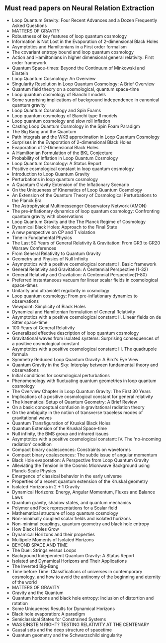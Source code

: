 <h2> Must read papers on Neural Relation Extraction</h2>

<ul>

                             

 <li><a target="_blank" href="https://github.com/manjunath5496/Must-read-papers-on-Neural-Relation-Extraction/blob/master/nrel(1).pdf" style="text-decoration:none;">Loop Quantum Gravity:
Four Recent Advances and a Dozen Frequently Asked Questions</a></li>

 <li><a target="_blank" href="https://github.com/manjunath5496/Must-read-papers-on-Neural-Relation-Extraction/blob/master/nrel(2).pdf" style="text-decoration:none;">MATTERS OF GRAVITY</a></li>

<li><a target="_blank" href="https://github.com/manjunath5496/Must-read-papers-on-Neural-Relation-Extraction/blob/master/nrel(3).pdf" style="text-decoration:none;">Robustness of key features of loop quantum cosmology</a></li>
 <li><a target="_blank" href="https://github.com/manjunath5496/Must-read-papers-on-Neural-Relation-Extraction/blob/master/nrel(4).pdf" style="text-decoration:none;">Information is Not Lost in the Evaporation of 2-dimensional Black Holes</a></li>                              




<li><a target="_blank" href="https://github.com/manjunath5496/Must-read-papers-on-Neural-Relation-Extraction/blob/master/nrel(5).pdf" style="text-decoration:none;">Asymptotics and Hamiltonians in a First order formalism</a></li>
<li><a target="_blank" href="https://github.com/manjunath5496/Must-read-papers-on-Neural-Relation-Extraction/blob/master/nrel(6).pdf" style="text-decoration:none;">The covariant entropy bound and loop quantum cosmology</a></li>
 <li><a target="_blank" href="https://github.com/manjunath5496/Must-read-papers-on-Neural-Relation-Extraction/blob/master/nrel(7).pdf" style="text-decoration:none;">Action and Hamiltonians in higher dimensional general relativity: First order framework</a></li>

 <li><a target="_blank" href="https://github.com/manjunath5496/Must-read-papers-on-Neural-Relation-Extraction/blob/master/nrel(8).pdf" style="text-decoration:none;"> Quantum Space-times:
Beyond the Continuum of Minkowski and Einstein </a></li>
   <li><a target="_blank" href="https://github.com/manjunath5496/Must-read-papers-on-Neural-Relation-Extraction/blob/master/nrel(9).pdf" style="text-decoration:none;">Loop Quantum Cosmology: An Overview</a></li>
  
   
 <li><a target="_blank" href="https://github.com/manjunath5496/Must-read-papers-on-Neural-Relation-Extraction/blob/master/nrel(10).pdf" style="text-decoration:none;">Singularity Resolution in Loop Quantum Cosmology: A Brief Overview</a></li>                              
<li><a target="_blank" href="https://github.com/manjunath5496/Must-read-papers-on-Neural-Relation-Extraction/blob/master/nrel(11).pdf" style="text-decoration:none;">Quantum field theory on a cosmological, quantum space-time</a></li>
<li><a target="_blank" href="https://github.com/manjunath5496/Must-read-papers-on-Neural-Relation-Extraction/blob/master/nrel(12).pdf" style="text-decoration:none;">Loop quantum cosmology of Bianchi I models</a></li>
<li><a target="_blank" href="https://github.com/manjunath5496/Must-read-papers-on-Neural-Relation-Extraction/blob/master/nrel(13).pdf" style="text-decoration:none;">Some surprising implications of background independence in canonical quantum gravity</a></li>

<li><a target="_blank" href="https://github.com/manjunath5496/Must-read-papers-on-Neural-Relation-Extraction/blob/master/nrel(14).pdf" style="text-decoration:none;">Loop Quantum Cosmology and Spin Foams</a></li>
                              
<li><a target="_blank" href="https://github.com/manjunath5496/Must-read-papers-on-Neural-Relation-Extraction/blob/master/nrel(15).pdf" style="text-decoration:none;">Loop quantum cosmology of Bianchi type II models</a></li>

<li><a target="_blank" href="https://github.com/manjunath5496/Must-read-papers-on-Neural-Relation-Extraction/blob/master/nrel(16).pdf" style="text-decoration:none;">Loop quantum cosmology and slow roll inflation</a></li>

  <li><a target="_blank" href="https://github.com/manjunath5496/Must-read-papers-on-Neural-Relation-Extraction/blob/master/nrel(17).pdf" style="text-decoration:none;">Casting Loop Quantum Cosmology in the Spin Foam Paradigm</a></li>   
  
<li><a target="_blank" href="https://github.com/manjunath5496/Must-read-papers-on-Neural-Relation-Extraction/blob/master/nrel(18).pdf" style="text-decoration:none;">The Big Bang and the Quantum</a></li> 

  
<li><a target="_blank" href="https://github.com/manjunath5496/Must-read-papers-on-Neural-Relation-Extraction/blob/master/nrel(19).pdf" style="text-decoration:none;">Path Integrals and the WKB approximation in Loop Quantum Cosmology</a></li> 

<li><a target="_blank" href="https://github.com/manjunath5496/Must-read-papers-on-Neural-Relation-Extraction/blob/master/nrel(20).pdf" style="text-decoration:none;">Surprises in the Evaporation of 2-dimensional Black Holes</a></li>

<li><a target="_blank" href="https://github.com/manjunath5496/Must-read-papers-on-Neural-Relation-Extraction/blob/master/nrel(21).pdf" style="text-decoration:none;">Evaporation of 2-Dimensional Black Holes</a></li>
<li><a target="_blank" href="https://github.com/manjunath5496/Must-read-papers-on-Neural-Relation-Extraction/blob/master/nrel(22).pdf" style="text-decoration:none;">A Hamiltonian Formulation of the BKL Conjecture</a></li> 
 
 
 
 
 
 <li><a target="_blank" href="https://github.com/manjunath5496/Must-read-papers-on-Neural-Relation-Extraction/blob/master/nrel(23).pdf" style="text-decoration:none;">Probability of Inflation in Loop Quantum Cosmology</a></li> 
 

   <li><a target="_blank" href="https://github.com/manjunath5496/Must-read-papers-on-Neural-Relation-Extraction/blob/master/nrel(24).pdf" style="text-decoration:none;">Loop Quantum Cosmology: A Status Report</a></li>
 
   <li><a target="_blank" href="https://github.com/manjunath5496/Must-read-papers-on-Neural-Relation-Extraction/blob/master/nrel(25).pdf" style="text-decoration:none;">Positive cosmological constant in loop quantum cosmology</a></li>                              
 <li><a target="_blank" href="https://github.com/manjunath5496/Must-read-papers-on-Neural-Relation-Extraction/blob/master/nrel(26).pdf" style="text-decoration:none;">Introduction to Loop Quantum Gravity</a></li>
 
 
 
 <li><a target="_blank" href="https://github.com/manjunath5496/Must-read-papers-on-Neural-Relation-Extraction/blob/master/nrel(27).pdf" style="text-decoration:none;">Perturbations in loop quantum cosmology</a></li>
   
 
   <li><a target="_blank" href="https://github.com/manjunath5496/Must-read-papers-on-Neural-Relation-Extraction/blob/master/nrel(28).pdf" style="text-decoration:none;">A Quantum Gravity Extension of the Inflationary Scenario</a></li>
 
   <li><a target="_blank" href="https://github.com/manjunath5496/Must-read-papers-on-Neural-Relation-Extraction/blob/master/nrel(29).pdf" style="text-decoration:none;">On the Uniqueness of Kinematics of Loop Quantum Cosmology</a></li>                              

  <li><a target="_blank" href="https://github.com/manjunath5496/Must-read-papers-on-Neural-Relation-Extraction/blob/master/nrel(30).pdf" style="text-decoration:none;">An Extension of the Quantum Theory of Cosmological Perturbations to the Planck Era</a></li>
 
   <li><a target="_blank" href="https://github.com/manjunath5496/Must-read-papers-on-Neural-Relation-Extraction/blob/master/nrel(31).pdf" style="text-decoration:none;">The Astrophysical Multimessenger Observatory Network (AMON)</a></li> 
    <li><a target="_blank" href="https://github.com/manjunath5496/Must-read-papers-on-Neural-Relation-Extraction/blob/master/nrel(32).pdf" style="text-decoration:none;">The pre-inflationary dynamics of loop quantum cosmology: Confronting quantum gravity with observations</a></li> 

   <li><a target="_blank" href="https://github.com/manjunath5496/Must-read-papers-on-Neural-Relation-Extraction/blob/master/nrel(33).pdf" style="text-decoration:none;">Loop Quantum Gravity and the The Planck Regime of Cosmology</a></li>                              

  <li><a target="_blank" href="https://github.com/manjunath5496/Must-read-papers-on-Neural-Relation-Extraction/blob/master/nrel(34).pdf" style="text-decoration:none;">Dynamical Black Holes: Approach to the Final State</a></li> 
 
  <li><a target="_blank" href="https://github.com/manjunath5496/Must-read-papers-on-Neural-Relation-Extraction/blob/master/nrel(35).pdf" style="text-decoration:none;">A new perspective on CP and T violation</a></li> 

  <li><a target="_blank" href="https://github.com/manjunath5496/Must-read-papers-on-Neural-Relation-Extraction/blob/master/nrel(36).pdf" style="text-decoration:none;">Time in Fundamental Physics</a></li> 
 
<li><a target="_blank" href="https://github.com/manjunath5496/Must-read-papers-on-Neural-Relation-Extraction/blob/master/nrel(37).pdf" style="text-decoration:none;">The Last 50 Years of General Relativity & Gravitation: From GR3 to GR20 Warsaw Conferences</a></li>
 <li><a target="_blank" href="https://github.com/manjunath5496/Must-read-papers-on-Neural-Relation-Extraction/blob/master/nrel(38).pdf" style="text-decoration:none;">From General Relativity to Quantum Gravity</a></li>
<li><a target="_blank" href="https://github.com/manjunath5496/Must-read-papers-on-Neural-Relation-Extraction/blob/master/nrel(39).pdf" style="text-decoration:none;">Geometry and Physics of Null Infinity</a></li>
 <li><a target="_blank" href="https://github.com/manjunath5496/Must-read-papers-on-Neural-Relation-Extraction/blob/master/nrel(40).pdf" style="text-decoration:none;">Asymptotics with a positive cosmological constant: I. Basic framework</a></li>                              
<li><a target="_blank" href="https://github.com/manjunath5496/Must-read-papers-on-Neural-Relation-Extraction/blob/master/nrel(41).pdf" style="text-decoration:none;">General Relativity and Gravitation: A Centennial Perspective (1-32)</a></li>
<li><a target="_blank" href="https://github.com/manjunath5496/Must-read-papers-on-Neural-Relation-Extraction/blob/master/nrel(42).pdf" style="text-decoration:none;">General Relativity and Gravitation: A Centennial Perspective(1-80)</a></li>
 
  <li><a target="_blank" href="https://github.com/manjunath5496/Must-read-papers-on-Neural-Relation-Extraction/blob/master/nrel(43).pdf" style="text-decoration:none;">Preferred instantaneous vacuum for linear scalar fields in cosmological space-times</a></li>
 <li><a target="_blank" href="https://github.com/manjunath5496/Must-read-papers-on-Neural-Relation-Extraction/blob/master/nrel(44).pdf" style="text-decoration:none;">Unitarity and ultraviolet regularity in cosmology</a></li>
   <li><a target="_blank" href="https://github.com/manjunath5496/Must-read-papers-on-Neural-Relation-Extraction/blob/master/nrel(45).pdf" style="text-decoration:none;">Loop quantum cosmology:
From pre-inflationary dynamics to observations</a></li>  
   
<li><a target="_blank" href="https://github.com/manjunath5496/Must-read-papers-on-Neural-Relation-Extraction/blob/master/nrel(46).pdf" style="text-decoration:none;">Viewpoint: Simplicity of Black Holes</a></li> 
                             
<li><a target="_blank" href="https://github.com/manjunath5496/Must-read-papers-on-Neural-Relation-Extraction/blob/master/nrel(47).pdf" style="text-decoration:none;">Dynamical and Hamiltonian formulation of General Relativity</a></li>
<li><a target="_blank" href="https://github.com/manjunath5496/Must-read-papers-on-Neural-Relation-Extraction/blob/master/nrel(48).pdf" style="text-decoration:none;">Asymptotics with a positive cosmological constant: II. Linear fields on de Sitter space-time</a></li>

<li><a target="_blank" href="https://github.com/manjunath5496/Must-read-papers-on-Neural-Relation-Extraction/blob/master/nrel(49).pdf" style="text-decoration:none;">100 Years of General Relativity </a></li>
                              
<li><a target="_blank" href="https://github.com/manjunath5496/Must-read-papers-on-Neural-Relation-Extraction/blob/master/nrel(50).pdf" style="text-decoration:none;">Generalized effective description of loop quantum cosmology</a></li>
<li><a target="_blank" href="https://github.com/manjunath5496/Must-read-papers-on-Neural-Relation-Extraction/blob/master/nrel(51).pdf" style="text-decoration:none;">Gravitational waves from isolated systems: Surprising consequences of a positive cosmological constant</a></li>
<li><a target="_blank" href="https://github.com/manjunath5496/Must-read-papers-on-Neural-Relation-Extraction/blob/master/nrel(52).pdf" style="text-decoration:none;">Asymptotics with a positive cosmological constant: III. The quadrupole formula</a></li>

<li><a target="_blank" href="https://github.com/manjunath5496/Must-read-papers-on-Neural-Relation-Extraction/blob/master/nrel(53).pdf" style="text-decoration:none;">Symmetry Reduced Loop Quantum Gravity: A Bird's Eye View</a></li>
 
<li><a target="_blank" href="https://github.com/manjunath5496/Must-read-papers-on-Neural-Relation-Extraction/blob/master/nrel(54).pdf" style="text-decoration:none;">Quantum Gravity in the Sky:
Interplay between fundamental theory and observations </a></li>

<li><a target="_blank" href="https://github.com/manjunath5496/Must-read-papers-on-Neural-Relation-Extraction/blob/master/nrel(55).pdf" style="text-decoration:none;">Initial conditions for cosmological perturbations</a></li>
 
  <li><a target="_blank" href="https://github.com/manjunath5496/Must-read-papers-on-Neural-Relation-Extraction/blob/master/nrel(56).pdf" style="text-decoration:none;">Phenomenology with 
fluctuating quantum geometries in loop quantum cosmology </a></li>                              

  <li><a target="_blank" href="https://github.com/manjunath5496/Must-read-papers-on-Neural-Relation-Extraction/blob/master/nrel(57).pdf" style="text-decoration:none;">The Overview Chapter in
Loop Quantum Gravity: The First 30 Years</a></li>
 
   <li><a target="_blank" href="https://github.com/manjunath5496/Must-read-papers-on-Neural-Relation-Extraction/blob/master/nrel(58).pdf" style="text-decoration:none;">Implications of a positive cosmological constant for general relativity</a></li>
    <li><a target="_blank" href="https://github.com/manjunath5496/Must-read-papers-on-Neural-Relation-Extraction/blob/master/nrel(59).pdf" style="text-decoration:none;">The kinematical Setup of Quantum Geometry: A Brief Review</a></li>
 
 
 
 
 
  <li><a target="_blank" href="https://github.com/manjunath5496/Must-read-papers-on-Neural-Relation-Extraction/blob/master/nrel(60).pdf" style="text-decoration:none;">On a basic conceptual confusion in gravitational radiation theory </a></li>
 
   <li><a target="_blank" href="https://github.com/manjunath5496/Must-read-papers-on-Neural-Relation-Extraction/blob/master/nrel(61).pdf" style="text-decoration:none;">On the ambiguity in the notion of transverse traceless modes of gravitational waves</a></li>
 
   <li><a target="_blank" href="https://github.com/manjunath5496/Must-read-papers-on-Neural-Relation-Extraction/blob/master/nrel(62).pdf" style="text-decoration:none;">Quantum Transfiguration of Kruskal Black Holes</a></li>
 
   <li><a target="_blank" href="https://github.com/manjunath5496/Must-read-papers-on-Neural-Relation-Extraction/blob/master/nrel(63).pdf" style="text-decoration:none;">Quantum Extension of the Kruskal Space-time</a></li>                              

  <li><a target="_blank" href="https://github.com/manjunath5496/Must-read-papers-on-Neural-Relation-Extraction/blob/master/nrel(64).pdf" style="text-decoration:none;">Null infinity, the BMS group and infrared issues</a></li>
 
   <li><a target="_blank" href="https://github.com/manjunath5496/Must-read-papers-on-Neural-Relation-Extraction/blob/master/nrel(65).pdf" style="text-decoration:none;">Asymptotics with a positive cosmological constant: IV. The 'no-incoming radiation' condition </a></li> 

   <li><a target="_blank" href="https://github.com/manjunath5496/Must-read-papers-on-Neural-Relation-Extraction/blob/master/nrel(66).pdf" style="text-decoration:none;">Compact binary coalescences: Constraints on waveforms</a></li> 
 
   <li><a target="_blank" href="https://github.com/manjunath5496/Must-read-papers-on-Neural-Relation-Extraction/blob/master/nrel(67).pdf" style="text-decoration:none;">Compact binary coalescences:
The subtle issue of angular momentum</a></li>                              

  <li><a target="_blank" href="https://github.com/manjunath5496/Must-read-papers-on-Neural-Relation-Extraction/blob/master/nrel(68).pdf" style="text-decoration:none;">Black Hole evaporation:
A Perspective from Loop Quantum Gravity</a></li> 
 
  
   <li><a target="_blank" href="https://github.com/manjunath5496/Must-read-papers-on-Neural-Relation-Extraction/blob/master/nrel(69).pdf" style="text-decoration:none;">Alleviating the Tension in the Cosmic Microwave Background using Planck-Scale Physics</a></li>                              

  <li><a target="_blank" href="https://github.com/manjunath5496/Must-read-papers-on-Neural-Relation-Extraction/blob/master/nrel(70).pdf" style="text-decoration:none;">Emergence of classical behavior in the early universe</a></li> 
  
 
 <li><a target="_blank" href="https://github.com/manjunath5496/Must-read-papers-on-Neural-Relation-Extraction/blob/master/nrel(71).pdf" style="text-decoration:none;">Properties of a recent quantum extension of the Kruskal geometry</a></li>
 
 <li><a target="_blank" href="https://github.com/manjunath5496/Must-read-papers-on-Neural-Relation-Extraction/blob/master/nrel(72).pdf" style="text-decoration:none;">Isolated Horizons in 2 + 1 Gravity</a></li> 
 
 
 <li><a target="_blank" href="https://github.com/manjunath5496/Must-read-papers-on-Neural-Relation-Extraction/blob/master/nrel(73).pdf" style="text-decoration:none;">Dynamical Horizons: Energy, Angular Momentum, Fluxes and Balance Laws</a></li>
  <li><a target="_blank" href="https://github.com/manjunath5496/Must-read-papers-on-Neural-Relation-Extraction/blob/master/nrel(74).pdf" style="text-decoration:none;">Quantum gravity, shadow states, and quantum mechanics</a></li>
    <li><a target="_blank" href="https://github.com/manjunath5496/Must-read-papers-on-Neural-Relation-Extraction/blob/master/nrel(75).pdf" style="text-decoration:none;">Polymer and Fock representations for a Scalar field</a></li>                        
<li><a target="_blank" href="https://github.com/manjunath5496/Must-read-papers-on-Neural-Relation-Extraction/blob/master/nrel(76).pdf" style="text-decoration:none;">Mathematical structure of
loop quantum cosmology</a></li>


   <li><a target="_blank" href="https://github.com/manjunath5496/Must-read-papers-on-Neural-Relation-Extraction/blob/master/nrel(77).pdf" style="text-decoration:none;">Non-minimally coupled scalar fields and isolated horizons</a></li>
 
   <li><a target="_blank" href="https://github.com/manjunath5496/Must-read-papers-on-Neural-Relation-Extraction/blob/master/nrel(78).pdf" style="text-decoration:none;">Non-minimal couplings, quantum geometry and black hole entropy</a></li>
 
   <li><a target="_blank" href="https://github.com/manjunath5496/Must-read-papers-on-Neural-Relation-Extraction/blob/master/nrel(79).pdf" style="text-decoration:none;">How Black Holes Grow</a></li>                              

  <li><a target="_blank" href="https://github.com/manjunath5496/Must-read-papers-on-Neural-Relation-Extraction/blob/master/nrel(80).pdf" style="text-decoration:none;">Dynamical Horizons and their properties</a></li>
 
   <li><a target="_blank" href="https://github.com/manjunath5496/Must-read-papers-on-Neural-Relation-Extraction/blob/master/nrel(81).pdf" style="text-decoration:none;">Multipole Moments of Isolated Horizons </a></li> 

   <li><a target="_blank" href="https://github.com/manjunath5496/Must-read-papers-on-Neural-Relation-Extraction/blob/master/nrel(82).pdf" style="text-decoration:none;">BEYOND SPACE AND TIME</a></li> 
 
   <li><a target="_blank" href="https://github.com/manjunath5496/Must-read-papers-on-Neural-Relation-Extraction/blob/master/nrel(83).pdf" style="text-decoration:none;">The Duel: Strings versus Loops</a></li>                              

  <li><a target="_blank" href="https://github.com/manjunath5496/Must-read-papers-on-Neural-Relation-Extraction/blob/master/nrel(84).pdf" style="text-decoration:none;">Background Independent Quantum Gravity: A Status Report</a></li> 
 
  
   <li><a target="_blank" href="https://github.com/manjunath5496/Must-read-papers-on-Neural-Relation-Extraction/blob/master/nrel(85).pdf" style="text-decoration:none;">Isolated and Dynamical Horizons and Their Applications</a></li>                              

  <li><a target="_blank" href="https://github.com/manjunath5496/Must-read-papers-on-Neural-Relation-Extraction/blob/master/nrel(86).pdf" style="text-decoration:none;">The Inverted Big-Bang</a></li> 
  
 
 <li><a target="_blank" href="https://github.com/manjunath5496/Must-read-papers-on-Neural-Relation-Extraction/blob/master/nrel(87).pdf" style="text-decoration:none;">Time before Time: Classifications of universes in contemporary cosmology, and how to avoid the antinomy of the beginning and eternity of the world</a></li>
 
 <li><a target="_blank" href="https://github.com/manjunath5496/Must-read-papers-on-Neural-Relation-Extraction/blob/master/nrel(88).pdf" style="text-decoration:none;">MATTERS OF GRAVITY</a></li> 
 
 
 <li><a target="_blank" href="https://github.com/manjunath5496/Must-read-papers-on-Neural-Relation-Extraction/blob/master/nrel(89).pdf" style="text-decoration:none;">Gravity and the Quantum</a></li>
  <li><a target="_blank" href="https://github.com/manjunath5496/Must-read-papers-on-Neural-Relation-Extraction/blob/master/nrel(90).pdf" style="text-decoration:none;">Quantum horizons and black hole entropy: Inclusion of distortion and rotation</a></li>
    <li><a target="_blank" href="https://github.com/manjunath5496/Must-read-papers-on-Neural-Relation-Extraction/blob/master/nrel(91).pdf" style="text-decoration:none;">Some Uniqueness Results for Dynamical Horizons</a></li>                        
<li><a target="_blank" href="https://github.com/manjunath5496/Must-read-papers-on-Neural-Relation-Extraction/blob/master/nrel(92).pdf" style="text-decoration:none;">Black hole evaporation: A paradigm</a></li>


<li><a target="_blank" href="https://github.com/manjunath5496/Must-read-papers-on-Neural-Relation-Extraction/blob/master/nrel(93).pdf" style="text-decoration:none;">Semiclassical States for Constrained Systems</a></li>
 
 <li><a target="_blank" href="https://github.com/manjunath5496/Must-read-papers-on-Neural-Relation-Extraction/blob/master/nrel(94).pdf" style="text-decoration:none;">WAS EINSTEIN RIGHT? TESTING RELATIVITY AT THE CENTENARY</a></li> 
 
 
 <li><a target="_blank" href="https://github.com/manjunath5496/Must-read-papers-on-Neural-Relation-Extraction/blob/master/nrel(95).pdf" style="text-decoration:none;">Causal sets and the deep structure of spacetime</a></li>
  <li><a target="_blank" href="https://github.com/manjunath5496/Must-read-papers-on-Neural-Relation-Extraction/blob/master/nrel(96).pdf" style="text-decoration:none;">Quantum geometry and the Schwarzschild singularity</a></li>
</ul>
